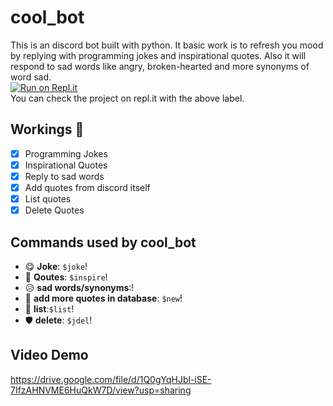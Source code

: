 # cool_bot
This is an discord bot built with python. It basic work is to refresh you mood by replying with programming jokes and inspirational quotes. Also it will respond to sad words like angry, broken-hearted and more synonyms of word sad.<br>
[![Run on Repl.it](https://repl.it/badge/github/ayush70781/cool_bot)](https://repl.it/github/ayush70781/cool_bot)<br>
You can check the project on repl.it with the above label.

## Workings 📑
- [x] Programming Jokes
- [x] Inspirational Quotes
- [x] Reply to sad words
- [x] Add quotes from discord itself
- [x] List quotes 
- [X] Delete Quotes

## Commands used by cool_bot

*   😋 **Joke**: `$joke`! 
*   🤗 **Qoutes**: `$inspire`! 
*   😥 **sad words/synonyms**:! 
*   🧧 **add more quotes in database**: `$new`! 
*   📃 **list**:`$list`! 
*   🛡  **delete**: `$jdel`!

## Video Demo 
https://drive.google.com/file/d/1Q0gYqHJbl-iSE-7IfzAHNVME6HuQkW7D/view?usp=sharing
